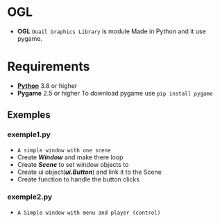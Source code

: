 # OGL

- **OGL** `Ouail Graphics Library` is module Made in Python and it use pygame.

# Requirements

- [**Python**](https://www.python.org/downloads/) 3.8 or higher
- **Pygame** 2.5 or higher
  To download pygame use `pip install pygame`

## Exemples

### exemple1.py

* `A simple window with one scene`
* Create ***Window*** and make there loop
* Create ***Scene*** to set window objects to
* Create ui object(***ui.Button***) and link it to the Scene
* Create function to handle the button clicks

### exemple2.py

* `A Simple window with menu and player (control)`
